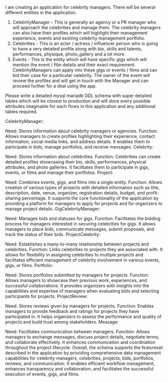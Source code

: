 I am creating an application for celebrity managers. 
There will be several different entities in the application.
1. CelebrityManager - This is generally an agency or a PR manager who will approach the celebrities and manage them. The celebrity managers can also have their profiles which will highlight their management experience, events and existing celebrity management portfolio.
2. Celebrities - This is an actor / actress / influencer person who is going to have a very detailed profile along with bio, skills and talents, performances, physique, photo_gallery and a lot more.
3. Events - This is the entity which will have specific gigs which will mention the event / film details and their exact requirement. CelebrityManagers can apply into these gigs or events / films and can bid their case for a particular celebrity.
The owner of the event will review the profiles and will get in touch with the Manager and can proceed further for a deal using the app.

Please write a detailed mysql mariadb DDL schema with super detailed tables which will be closest to production and will store every possible attributes imaginable for each flows in this application and any additional tables required.





CelebrityManager:

Need: Stores information about celebrity managers or agencies.
Function: Allows managers to create profiles highlighting their experience, contact information, social media links, and address details. It enables them to participate in bids, manage portfolios, and receive messages.
Celebrity:

Need: Stores information about celebrities.
Function: Celebrities can create detailed profiles showcasing their bio, skills, performances, physical attributes, and photo galleries. It facilitates them to participate in gigs, events, or films and manage their portfolios.
Project:

Need: Combines events, gigs, and films into a single entity.
Function: Allows creation of various types of projects with detailed information such as title, description, date, venue, organizer, registration details, budget, and profit-sharing percentage. It supports the core functionality of the application by providing a platform for managers to apply for projects and for organizers to manage project details.
GigCelebrityManager:

Need: Manages bids and statuses for gigs.
Function: Facilitates the bidding process for managers interested in securing celebrities for gigs. It allows managers to place bids, communicate messages, submit proposals, and track the status of their bids.
ProjectCelebrity:

Need: Establishes a many-to-many relationship between projects and celebrities.
Function: Links celebrities to projects they are associated with. It allows for flexibility in assigning celebrities to multiple projects and facilitates efficient management of celebrity involvement in various events, gigs, or films.
Portfolio:

Need: Stores portfolios submitted by managers for projects.
Function: Allows managers to showcase their previous work, experiences, and successful collaborations. It provides organizers with insights into the capabilities and expertise of managers when evaluating bids and selecting participants for projects.
ProjectReview:

Need: Stores reviews given by managers for projects.
Function: Enables managers to provide feedback and ratings for projects they have participated in. It helps organizers to assess the performance and quality of projects and build trust among stakeholders.
Message:

Need: Facilitates communication between managers.
Function: Allows managers to exchange messages, discuss project details, negotiate terms, and collaborate effectively. It enhances communication and coordination throughout the project lifecycle.
Overall, the schema supports the featureset described in the application by providing comprehensive data management capabilities for celebrity managers, celebrities, projects, bids, portfolios, reviews, and communication. It enables efficient workflow management, enhances transparency and collaboration, and facilitates the successful execution of events, gigs, and films.